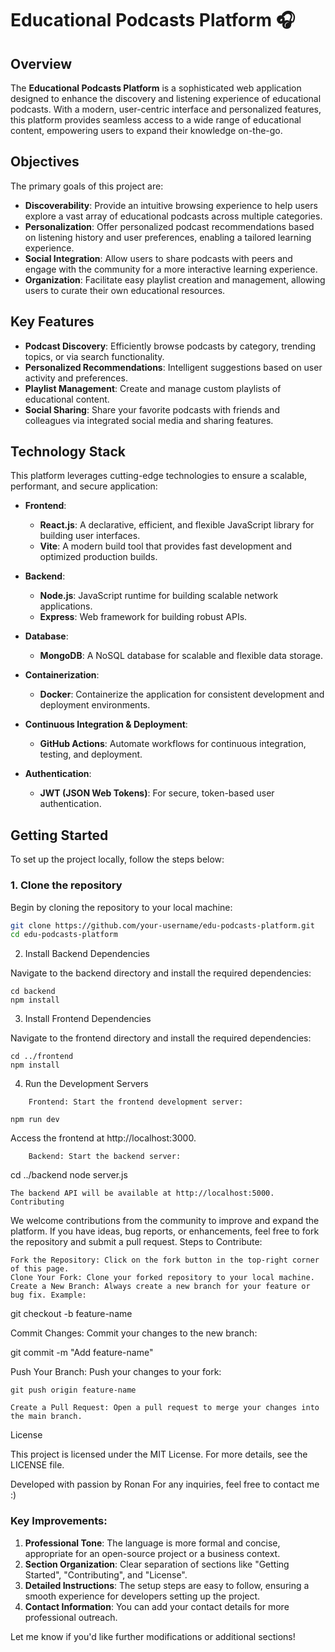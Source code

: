 # Educational Podcasts Platform 🎧

## Overview

The **Educational Podcasts Platform** is a sophisticated web application designed to enhance the discovery and listening experience of educational podcasts. With a modern, user-centric interface and personalized features, this platform provides seamless access to a wide range of educational content, empowering users to expand their knowledge on-the-go.

## Objectives

The primary goals of this project are:

- **Discoverability**: Provide an intuitive browsing experience to help users explore a vast array of educational podcasts across multiple categories.
- **Personalization**: Offer personalized podcast recommendations based on listening history and user preferences, enabling a tailored learning experience.
- **Social Integration**: Allow users to share podcasts with peers and engage with the community for a more interactive learning experience.
- **Organization**: Facilitate easy playlist creation and management, allowing users to curate their own educational resources.

## Key Features

- **Podcast Discovery**: Efficiently browse podcasts by category, trending topics, or via search functionality.
- **Personalized Recommendations**: Intelligent suggestions based on user activity and preferences.
- **Playlist Management**: Create and manage custom playlists of educational content.
- **Social Sharing**: Share your favorite podcasts with friends and colleagues via integrated social media and sharing features.

## Technology Stack

This platform leverages cutting-edge technologies to ensure a scalable, performant, and secure application:

- **Frontend**:  
  - **React.js**: A declarative, efficient, and flexible JavaScript library for building user interfaces.
  - **Vite**: A modern build tool that provides fast development and optimized production builds.
  
- **Backend**:  
  - **Node.js**: JavaScript runtime for building scalable network applications.
  - **Express**: Web framework for building robust APIs.
  
- **Database**:  
  - **MongoDB**: A NoSQL database for scalable and flexible data storage.

- **Containerization**:  
  - **Docker**: Containerize the application for consistent development and deployment environments.

- **Continuous Integration & Deployment**:  
  - **GitHub Actions**: Automate workflows for continuous integration, testing, and deployment.

- **Authentication**:  
  - **JWT (JSON Web Tokens)**: For secure, token-based user authentication.

## Getting Started

To set up the project locally, follow the steps below:

### 1. Clone the repository

Begin by cloning the repository to your local machine:

```bash
git clone https://github.com/your-username/edu-podcasts-platform.git
cd edu-podcasts-platform
```

2. Install Backend Dependencies

Navigate to the backend directory and install the required dependencies:
```
cd backend
npm install
```
3. Install Frontend Dependencies

Navigate to the frontend directory and install the required dependencies:
```
cd ../frontend
npm install
```
4. Run the Development Servers
```
    Frontend: Start the frontend development server:

npm run dev
```
Access the frontend at http://localhost:3000.
```
    Backend: Start the backend server:
```
cd ../backend
node server.js
```
The backend API will be available at http://localhost:5000.
Contributing
```
We welcome contributions from the community to improve and expand the platform. If you have ideas, bug reports, or enhancements, feel free to fork the repository and submit a pull request.
Steps to Contribute:

    Fork the Repository: Click on the fork button in the top-right corner of this page.
    Clone Your Fork: Clone your forked repository to your local machine.
    Create a New Branch: Always create a new branch for your feature or bug fix. Example:

git checkout -b feature-name

Commit Changes: Commit your changes to the new branch:

git commit -m "Add feature-name"

Push Your Branch: Push your changes to your fork:

    git push origin feature-name

    Create a Pull Request: Open a pull request to merge your changes into the main branch.

License

This project is licensed under the MIT License. For more details, see the LICENSE file.

Developed with passion by Ronan 
For any inquiries, feel free to contact me :)


### Key Improvements:

1. **Professional Tone**: The language is more formal and concise, appropriate for an open-source project or a business context.
2. **Section Organization**: Clear separation of sections like "Getting Started", "Contributing", and "License".
3. **Detailed Instructions**: The setup steps are easy to follow, ensuring a smooth experience for developers setting up the project.
4. **Contact Information**: You can add your contact details for more professional outreach.
  
Let me know if you'd like further modifications or additional sections!
